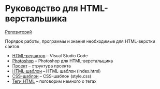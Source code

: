 # Руководство для HTML-верстальшика
[Репозиторий](https://github.com/damir-art/layout)

Порядок работы, программы и знания необходимые для HTML-верстки сайтов

* [HTML-редактор](https://damir-art.github.io/visual-studio-code/) &ndash; Visual Studio Code
* [Photoshop](https://damir-art.github.io/layout/photoshop/) &ndash; Photoshop для HTML-верстальщика
* [Проект](https://damir-art.github.io/layout/project/) &ndash; структура проекта
* [HTML-шаблон](https://gist.github.com/damir-art/e9b4ca2fbc76227ace4820d01210df4d) &ndash; HTML-шаблон (index.html)
* [CSS-шаблон](https://gist.github.com/damir-art/8cadb788f1a52d82a80b8bace68b588b) &ndash; CSS-шаблон (style.css)
* [Теги HTML](https://damir-art.github.io/layout/tags/) &ndash; поговорим немного о тегах

